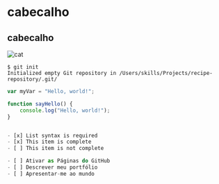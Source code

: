 # cabecalho 
## cabecalho

![cat](https://www.ultima-affinity.com/dw/image/v2/BDGX_PRD/on/demandware.static/-/Library-Sites-Ultima-pt-IsolateLibrary/default/dwe9e83bbe/CatArticles/IMG_CAT_-CAT_EYES_web-l.jpg)
```
$ git init
Initialized empty Git repository in /Users/skills/Projects/recipe-repository/.git/
```
``` javascript
var myVar = "Hello, world!";
```
```javascript
function sayHello() {
    console.log("Hello, world!");
}


- [x] List syntax is required
- [x] This item is complete
- [ ] This item is not complete

- [ ] Ativar as Páginas do GitHub
- [ ] Descrever meu portfólio
- [ ] Apresentar-me ao mundo

